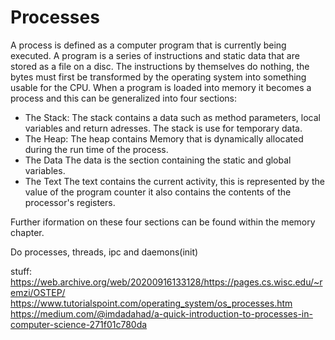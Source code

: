 
# Processes

A process is defined as a computer program that is currently being executed. A program is a 
series of instructions and static data that are stored as a file on a disc. The instructions
by themselves do nothing, the bytes must first be transformed by the operating system into 
something usable for the CPU. When a program is loaded into memory it becomes a process and 
this can be generalized into four sections:

- The Stack:
The stack contains a data such as method parameters, local variables and return adresses. The stack is use for temporary data.
- The Heap:
The heap contains Memory that is dynamically allocated during the run time of the process.
- The Data
The data is the section containing the static and global variables.
- The Text
The text contains the current activity, this is represented by the value of the program counter it also contains the contents of the processor's registers.

Further iformation on these four sections can be found within the memory chapter.





Do processes, threads, ipc and daemons(init)




stuff:
https://web.archive.org/web/20200916133128/https://pages.cs.wisc.edu/~remzi/OSTEP/
https://www.tutorialspoint.com/operating_system/os_processes.htm
https://medium.com/@imdadahad/a-quick-introduction-to-processes-in-computer-science-271f01c780da













